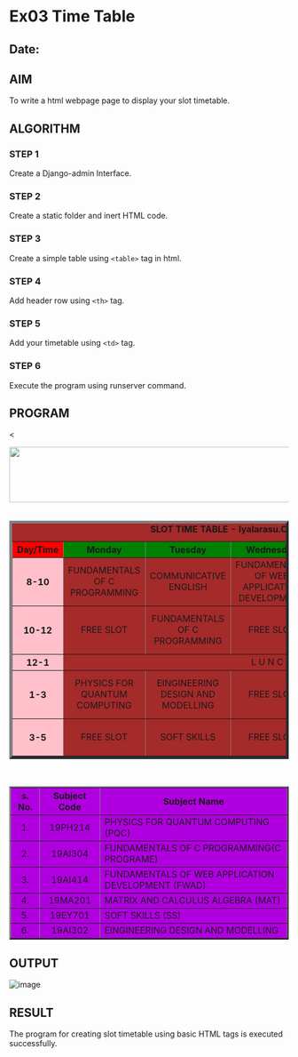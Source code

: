 # Ex03 Time Table
## Date:

## AIM
To write a html webpage page to display your slot timetable.

## ALGORITHM
### STEP 1
Create a Django-admin Interface.

### STEP 2
Create a static folder and inert HTML code.

### STEP 3
Create a simple table using ```<table>``` tag in html.

### STEP 4
Add header row using ```<th>``` tag.

### STEP 5
Add your timetable using ```<td>``` tag.

### STEP 6
Execute the program using runserver command.

## PROGRAM
<<html>
<head>
<title>slot Timetable</title>    
</head>
<body>
<center>
<img src="./logo.png" height="100" width="540">
</center>
<br>
<table align="center" width="540" cellspacing="2" cellpadding="4" border="5" bgcolor="brown">
<caption><b>SLOT TIME TABLE - Iyalarasu.C (23014041)</b></caption>
<tr align="center">
<th bgcolor="red">Day/Time</th>
<th bgcolor="green">Monday</th>
<th bgcolor="green">Tuesday</th>
<th bgcolor="green">Wednesday</th>
<th bgcolor="green">Thursday</th>
<th bgcolor="green">Friday</th>
</tr>
<tr align="center">
<th bgcolor="pink">8-10</th>
<td>FUNDAMENTALS OF C PROGRAMMING</td>
<td>COMMUNICATIVE ENGLISH</td>
<td>FUNDAMENTALS OF WEB APPLICATION DEVELOPMENT</td>
<td>EINGINEERING DESIGN AND MODELLING</td>
<td>CALCULUS AND MATRIX ALGEBRA</td>
</tr>
<tr align="center">
<th bgcolor="pink">10-12</th>
<td>FREE SLOT</td>
<td>FUNDAMENTALS OF C PROGRAMMING</td>
<td>FREE SLOT</td>
<td>FUNDAMENTALS OF WEB APPLICATION DEVELOPMENT</td>
<td>FREE SLOT</td>
</tr>
<tr>
<th bgcolor="pink">12-1</th>
<td colspan="5" align="center">L U N C H</td>
</tr>
<tr align="center">
<th bgcolor="pink">1-3</th>
<td>PHYSICS FOR QUANTUM COMPUTING</td>
<td>EINGINEERING DESIGN AND MODELLING</td>
<td>FREE SLOT</td>
<td>COMMUNICATIVE ENGLISH</td>
<td>FUNDAMENTALS OF WEB APPLICATION DEVELOPMENT</td>
</tr>
<tr align="center">
<th bgcolor="pink">3-5</th>
<td>FREE SLOT</td>
<td>SOFT SKILLS</td>
<td>FREE SLOT</td>
<td>CALCULUS AND MATRIX ALGEBRA</td>
<td>PHYSICS FOR QUANTUM COMPUTING</td>
</tr>
</table>
<br>
<table align="center" cellspacing="5" cellpadding="2" border="2"bgcolor="bluse">
<tr align="center">
<th>s. No.</th>
<th>Subject Code</th>
<th>Subject Name</th>
</tr>
<tr>
<td align="center">1.</td>
<td align="center">19PH214</td>
<td>PHYSICS FOR QUANTUM COMPUTING (PQC)</td>
</tr>
<tr>
<td align="center">2.</td>
<td align="center">19AI304</td>
<td>FUNDAMENTALS OF C PROGRAMMING(C PROGRAME)</td>
</tr>
<tr>
<td align="center">3.</td>
<td align="center">19AI414</td>
<td>FUNDAMENTALS OF WEB APPLICATION DEVELOPMENT (FWAD)</td>
</tr>
<tr>
<td align="center">4.</td>
<td align="center">19MA201</td>
<td>MATRIX AND CALCULUS ALGEBRA (MAT)</th>
</tr>
<tr>
<td align="center">5.</td>
<td align="center">19EY701</td>
<td>SOFT SKILLS (SS)</td>
</tr>
<tr>
<td align="center">6.</td>
<td align="center">19AI302</td>
<td>EINGINEERING DESIGN AND MODELLING</td>
</tr>
</table>
</body>
</html>





## OUTPUT
![image](https://github.com/ALLAMSESANK/slot/assets/147120920/77db974a-2fed-46c8-8cf6-56e19f6a291b)


## RESULT
The program for creating slot timetable using basic HTML tags is executed successfully.
